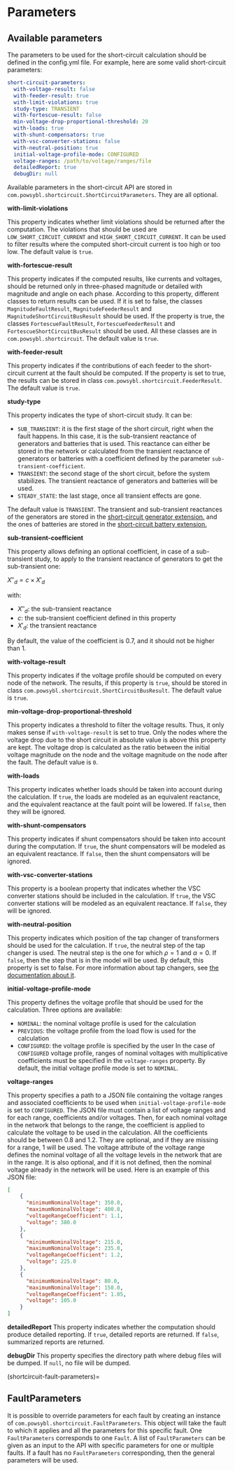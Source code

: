# Parameters

## Available parameters
The parameters to be used for the short-circuit calculation should be defined in the config.yml file. For example, here are some valid short-circuit parameters:

```yaml
short-circuit-parameters:
  with-voltage-result: false
  with-feeder-result: true
  with-limit-violations: true
  study-type: TRANSIENT
  with-fortescue-result: false
  min-voltage-drop-proportional-threshold: 20
  with-loads: true
  with-shunt-compensators: true
  with-vsc-converter-stations: false
  with-neutral-position: true
  initial-voltage-profile-mode: CONFIGURED
  voltage-ranges: /path/to/voltage/ranges/file
  detailedReport: true
  debugDir: null
```

Available parameters in the short-circuit API are stored in `com.powsybl.shortcircuit.ShortCircuitParameters`. They are all optional.

**with-limit-violations**

This property indicates whether limit violations should be returned after the computation. The violations that should be used are `LOW_SHORT_CIRCUIT_CURRENT` and `HIGH_SHORT_CIRCUIT_CURRENT`.
It can be used to filter results where the computed short-circuit current is too high or too low. The default value is `true`.

**with-fortescue-result**

This property indicates if the computed results, like currents and voltages, should be returned only in three-phased magnitude or detailed with magnitude and angle on each phase.
According to this property, different classes to return results can be used. If it is set to false, the classes `MagnitudeFaultResult`, `MagnitudeFeederResult` and `MagnitudeShortCircuitBusResult` should be used.
If the property is true, the classes `FortescueFaultResult`, `FortescueFeederResult` and `FortescueShortCircuitBusResult` should be used. All these classes are in `com.powsybl.shortcircuit`.
The default value is `true`.

**with-feeder-result**

This property indicates if the contributions of each feeder to the short-circuit current at the fault should be computed.
If the property is set to true, the results can be stored in class `com.powsybl.shortcircuit.FeederResult`.
The default value is `true`.

**study-type**

This property indicates the type of short-circuit study. It can be:
- `SUB_TRANSIENT`: it is the first stage of the short circuit, right when the fault happens. In this case, it is the sub-transient reactance of generators and batteries that is used.
  This reactance can either be stored in the network or calculated from the transient reactance of generators or batteries with a coefficient defined by the parameter `sub-transient-coefficient`.
- `TRANSIENT`: the second stage of the short circuit, before the system stabilizes. The transient reactance of generators and batteries will be used.
- `STEADY_STATE`: the last stage, once all transient effects are gone.

The default value is `TRANSIENT`. The transient and sub-transient reactances of the generators are stored in the [short-circuit generator extension.](../../grid_model/extensions.md#generator-short-circuit)
and the ones of batteries are stored in the  [short-circuit battery extension.](../../grid_model/extensions.md#battery-short-circuit)

**sub-transient-coefficient**

This property allows defining an optional coefficient, in case of a sub-transient study, to apply to the transient reactance of generators to get the sub-transient one:

$X''_d = c \times X'_d$

with:

- $X''_d$: the sub-transient reactance
- $c$: the sub-transient coefficient defined in this property
- $X'_d$: the transient reactance

By default, the value of the coefficient is 0.7, and it should not be higher than 1.

**with-voltage-result**

This property indicates if the voltage profile should be computed on every node of the network. The results, if this property is `true`, should be stored in class `com.powsybl.shortcircuit.ShortCircuitBusResult`. The default value is `true`.

**min-voltage-drop-proportional-threshold**

This property indicates a threshold to filter the voltage results. Thus, it only makes sense if `with-voltage-result` is set to true.
Only the nodes where the voltage drop due to the short circuit in absolute value is above this property are kept.
The voltage drop is calculated as the ratio between the initial voltage magnitude on the node and the voltage magnitude on the node after the fault. The default value is `0`.

**with-loads**

This property indicates whether loads should be taken into account during the calculation. If `true`, the loads are modeled as an equivalent reactance, and the equivalent reactance at the fault point will be lowered. If `false`, then they will be ignored.

**with-shunt-compensators**

This property indicates if shunt compensators should be taken into account during the computation. If `true`, the shunt compensators will be modeled as an equivalent reactance.
If `false`, then the shunt compensators will be ignored.

**with-vsc-converter-stations**

This property is a boolean property that indicates whether the VSC converter stations should be included in the calculation.
If `true`, the VSC converter stations will be modeled as an equivalent reactance. If `false`, they will be ignored.

**with-neutral-position**

This property indicates which position of the tap changer of transformers should be used for the calculation. If `true`, the neutral step of the tap changer
is used. The neutral step is the one for which $\rho = 1$ and $\alpha = 0$. If `false`, then the step that is in the model will be used.
By default, this property is set to false.
For more information about tap changers, see [the documentation about it](../../grid_model/additional.md#phase-tap-changer).

**initial-voltage-profile-mode**

This property defines the voltage profile that should be used for the calculation. Three options are available:
- `NOMINAL`: the nominal voltage profile is used for the calculation
- `PREVIOUS`: the voltage profile from the load flow is used for the calculation
- `CONFIGURED`: the voltage profile is specified by the user
  In the case of `CONFIGURED` voltage profile, ranges of nominal voltages with multiplicative coefficients must be specified in the `voltage-ranges` property.
  By default, the initial voltage profile mode is set to `NOMINAL`.

**voltage-ranges**

This property specifies a path to a JSON file containing the voltage ranges and associated coefficients to be used when `initial-voltage-profile-mode` is set to `CONFIGURED`.
The JSON file must contain a list of voltage ranges and for each range, coefficients and/or voltages.
Then, for each nominal voltage in the network that belongs to the range, the coefficient is applied to calculate the voltage to be used
in the calculation. All the coefficients should be between 0.8 and 1.2. They are optional, and if they are missing for a range, 1 will be used. 
The voltage attribute of the voltage range defines the nominal voltage of all the voltage levels in the network that are in the range.
It is also optional, and if it is not defined, then the nominal voltage already in the network will be used.
Here is an example of this JSON file:
````json
[
    {
      "minimumNominalVoltage": 350.0, 
      "maximumNominalVoltage": 400.0,
      "voltageRangeCoefficient": 1.1,
      "voltage": 380.0
    },
    {
      "minimumNominalVoltage": 215.0,
      "maximumNominalVoltage": 235.0,
      "voltageRangeCoefficient": 1.2,
      "voltage": 225.0
    },
    {
      "minimumNominalVoltage": 80.0,
      "maximumNominalVoltage": 150.0,
      "voltageRangeCoefficient": 1.05,
      "voltage": 105.0
    }
]
````

**detailedReport**
This property indicates whether the computation should produce detailed reporting. If `true`, detailed reports are returned.
If `false`, summarized reports are returned.

**debugDir**
This property specifies the directory path where debug files will be dumped. If `null`, no file will be dumped.

(shortcircuit-fault-parameters)=
## FaultParameters

It is possible to override parameters for each fault by creating an instance of `com.powsybl.shortcircuit.FaultParameters`. This object will take the fault to which it applies and all the parameters
for this specific fault. One `FaultParameters` corresponds to one `Fault`.
A list of `FaultParameters` can be given as an input to the API with specific parameters for one or multiple faults. If a fault has no `FaultParameters` corresponding, then the general parameters will be used.
